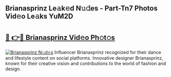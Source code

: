 ## Brianasprinz Le𝚊k𝚎d N𝚞𝚍es - Part-Tn7 Photos Vid𝚎o Le𝚊ks YuM2D

# <h2><a href="http://fbd961.evod.top/?m=Brianasprinz">🔗 👉🔴 Brianasprinz Vid𝚎o Ph𝚘t𝚘s</a></h2>

[![Brianasprinz N𝚞d𝚎s](https://i.imgur.com/8V9OHl7.gif)](http://fbd961.evod.top/?m=Brianasprinz)
Influencer Brianasprinz recognized for their dance and lifestyle content on social platforms. Innovative designer Brianasprinz, known for their creative vision and contributions to the world of fashion and design. 
